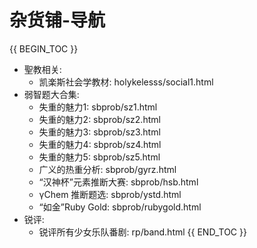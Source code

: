 # 杂货铺-导航

{{ BEGIN_TOC }}
- 聖教相关:
    - 凯楽斯社会学教材: holykelesss/social1.html
- 弱智题大合集:
    - 失重的魅力1: sbprob/sz1.html
    - 失重的魅力2: sbprob/sz2.html
    - 失重的魅力3: sbprob/sz3.html
    - 失重的魅力4: sbprob/sz4.html
    - 失重的魅力5: sbprob/sz5.html
    - 广义的热重分析: sbprob/gyrz.html
    - “汉神杯”元素推断大赛: sbprob/hsb.html
    - γChem 推断题选: sbprob/ystd.html
    - “如金”Ruby Gold: sbprob/rubygold.html
- 锐评:
    - 锐评所有少女乐队番剧: rp/band.html
{{ END_TOC }}